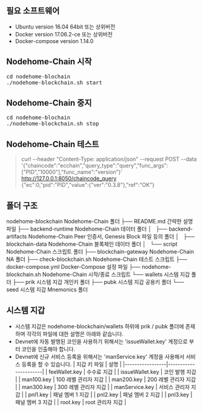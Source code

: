 필요 소프트웨어
--------------------------------------------
* Ubuntu version 16.04 64bit 또는 상위버전
* Docker version 17.06.2-ce 또는 상위버전
* Docker-compose version 1.14.0 

Nodehome-Chain 시작
--------------------------------------------

<pre>
cd nodehome-blochain
./nodehome-blockchain.sh start
</pre>

Nodehome-Chain 중지
--------------------------------------------

<pre>
cd nodehome-blochain
./nodehome-blockchain.sh stop
</pre>

Nodehome-Chain 테스트
--------------------------------------------

> curl --header "Content-Type: application/json" --request POST --data '{"chaincode":"ecchain","query_type":"query","func_args":["PID","10000"],"func_name":"version"}' http://127.0.0.1:8050/chaincode_query<br>
> {"ec":0,"pid":"PID","value":{"ver":"0.3.8"},"ref":"OK"}


폴더 구조
--------------------------------------------

nodehome-blockchain                 Nodehome-Chain 폴더
├── README.md                    간략한 설명 파일
├── backend-runtime              Nodehome-Chain 데이터 폴더
│   ├── backend-artifacts       Nodehome-Chain Peer 인증서, Genesis Block 파일 등의 폴더
│   ├── blockchain-data         Nodehome-Chain 블록체인 데이터 폴더
│   └── script                  Nodehome-Chain 스크립트 폴더
├── blockchain-gateway           Nodehome-Chain NA 폴더
├── check-blockchain.sh          Nodehome-Chain 테스트 스크립트
├── docker-compose.yml           Docker-Compose 설정 파일
├── nodehome-blockchain.sh       Nodehome-Chain 시작/종료 스크립트
└── wallets                      시스템 지갑 폴더
    ├── prik                     시스템 지갑 개인키 폴더
    ├── pubk                     시스템 지갑 공용키 폴더
    └── seed                     시스템 지갑 Mnemonics 폴더

시스템 지갑
--------------------------------------------
* 시스템 지갑은 nodehome-blockchain/wallets 하위에 prik / pubk 폴더에 존재하며 각각의 파일에 대한 설명은 아래와 같습니다.
* Devnet에 자동 발행된 코인을 사용하기 위해서는 'issueWallet.key' 계정으로 부터 코인을 인출해야 합니다.
* Devnet에 신규 서비스 등록을 위해서는 'manService.key' 계정을 사용해서 서비스 등록을 할 수 있습니다.
| 지갑 키 파일    | 설명                 |
|-----------------|----------------------|
| feeWallet.key   | 수수료 지갑          |
| issueWallet.key | 코인 발행 지갑       |
| man100.key      | 100 레벨 관리자 지갑 |
| man200.key      | 200 레벨 관리자 지갑 |
| man300.key      | 300 레벨 관리자 지갑 |
| manService.key  | 서비스 관리자 지갑   |
| pnl1.key        | 패널 멤버 1 지갑     |
| pnl2.key        | 패널 멤버 2 지갑     |
| pnl3.key        | 패널 멤버 3 지갑     |
| root.key        | root 관리자 지갑     |